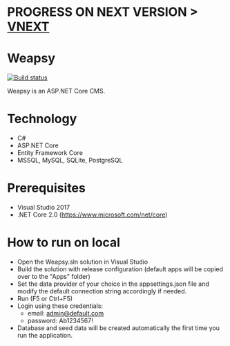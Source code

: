 # PROGRESS ON NEXT VERSION > [VNEXT](https://github.com/lucabriguglia/Weapsy/tree/vnext)

# Weapsy

[![Build status](https://ci.appveyor.com/api/projects/status/ptwkjgk7gwledwh3/branch/master?svg=true)](https://ci.appveyor.com/project/lucabriguglia/weapsy/branch/master)

Weapsy is an ASP.NET Core CMS.

# Technology

- C#
- ASP.NET Core
- Entity Framework Core
- MSSQL, MySQL, SQLite, PostgreSQL

# Prerequisites

- Visual Studio 2017
- .NET Core 2.0 (https://www.microsoft.com/net/core)

# How to run on local

- Open the Weapsy.sln solution in Visual Studio
- Build the solution with release configuration (default apps will be copied over to the "Apps" folder)
- Set the data provider of your choice in the appsettings.json file and modify the default connection string accordingly if needed.
- Run (F5 or Ctrl+F5)
- Login using these credentials:
  - email: admin@default.com
  - password: Ab1234567!
- Database and seed data will be created automatically the first time you run the application.
